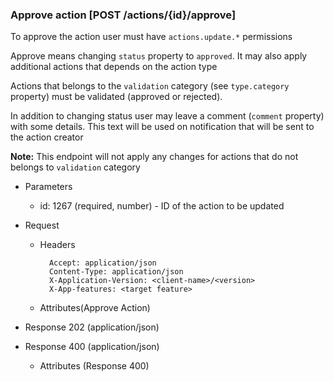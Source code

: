 ### Approve action [POST /actions/{id}/approve]
To approve the action user must have `actions.update.*` permissions

Approve means changing `status` property to `approved`. It may also apply additional actions that depends on the action type

Actions that belongs to the `validation` category (see `type.category` property) must be validated (approved or rejected).

In addition to changing status user may leave a comment (`comment` property) with some details. 
This text will be used on notification that will be sent to the action creator

**Note:** This endpoint will not apply any changes for actions that do not belongs to `validation` category

+ Parameters
    + id: 1267 (required, number) - ID of the action to be updated


+ Request
    + Headers

            Accept: application/json
            Content-Type: application/json
            X-Application-Version: <client-name>/<version>
            X-App-features: <target feature>
          
    + Attributes(Approve Action)

+ Response 202 (application/json)
    
+ Response 400 (application/json)
              
    + Attributes (Response 400)

<!-- include(../error_responses.md) -->

